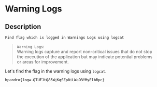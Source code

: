 # Warning Logs

## Description
```
Find flag which is logged in Warnings Logs using logcat
```

> `Warning Logs`:  
Warning logs capture and report non-critical issues that do not stop the execution of the application but may indicate potential problems or areas for improvement.

Let's find the flag in the warning logs using `logcat`.
```
hpandro{logw.QTUFJtQ85WjKqSZp0iLWaO3YMyElbBpc}
```